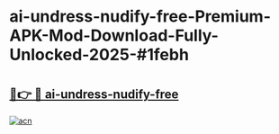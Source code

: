 # ai-undress-nudify-free-Premium-APK-Mod-Download-Fully-Unlocked-2025-#1febh

# <h2><a href="https://bedroomkl.my?title=ai-undress-nudify-free&ref=1AP">🔗👉 🔴 ai-undress-nudify-free</a></h2>

[![acn](https://github.com/user-attachments/assets/0f9c940e-d8b0-45ae-aac7-cd30a18b3e1c)](https://bedroomkl.my?title=ai-undress-nudify-free&ref=1AP)

